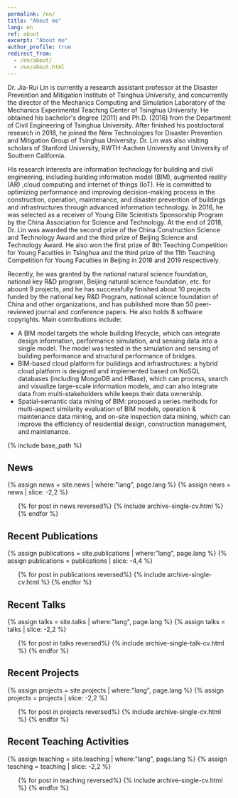 ```yaml
---
permalink: /en/
title: "About me"
lang: en
ref: about
excerpt: "About me"
author_profile: true
redirect_from: 
  - /en/about/
  - /en/about.html
---
```


Dr. Jia-Rui Lin is currently a research assistant professor at the Disaster Prevention and Mitigation Institute of Tsinghua University, and concurrently the director of the Mechanics Computing and Simulation Laboratory of the Mechanics Experimental Teaching Center of Tsinghua University. He obtained his bachelor's degree (2011) and Ph.D. (2016) from the Department of Civil Engineering of Tsinghua University. After finished his postdoctoral research in 2018, he joined the New Technologies for Disaster Prevention and Mitigation Group of Tsinghua University. Dr. Lin was also visiting scholars of Stanford University, RWTH-Aachen University and University of Southern California.

His research interests are information technology for building and civil engineering, including building information model (BIM), augmented reality (AR) ,cloud computing and internet of things (IoT). He is committed to optimizing performance and improving decision-making process in the construction, operation, maintenance, and disaster prevention of buildings and infrastructures through advanced information technology. In 2016, he was selected as a receiver of Young Elite Scientists Sponsorship Program by the China Association for Science and Technology. At the end of 2018, Dr. Lin was awarded the second prize of the China Construction Science and Technology Award and the third prize of Beijing Science and Technology Award. He also won  the first prize of 8th Teaching Competition for Young Faculties in Tsinghua and the third prize of the 11th Teaching Competition for Young Faculties in Beijing in 2018 and 2019 respectively.

Recently, he was granted by the national natural science foundation, national key R&D program, Beijing natural science foundation, etc. for abount 9 projects, and he has successfully finished about 10 projects funded by the national key R&D Program, national science foundation of China and other organizations, and has published more than 50 peer-reviewed journal and conference papers. He also holds 8 software copyrights. Main contributions include:

* A BIM model targets the whole building lifecycle, which can integrate design information, performance simulation, and sensing data into a single model. The model was tested in the simulation and sensing of building performance and structural performance of bridges.
* BIM-based cloud platform for buildings and infrastructures: a hybrid cloud platform is designed and implemented based on NoSQL databases (including MongoDB and HBase), which can process, search and visualize large-scale information models, and can also integrate data from multi-stakeholders while keeps their data ownership.
* Spatial-semantic data mining of BIM: proposed a series methods for multi-aspect similarity evaluation of BIM models, operation & maintenance data mining, and on-site inspection data mining, which can improve the efficiency of residential design, construction management, and maintenance.

{% include base_path %}

<h2>News</h2>
{% assign news = site.news | where:"lang", page.lang %}
{% assign news = news | slice: -2,2 %}
<ul>{% for post in news reversed%}
  {% include archive-single-cv.html %}
{% endfor %}</ul>
<h2>Recent Publications</h2>
{% assign publications = site.publications | where:"lang", page.lang %}
{% assign publications = publications | slice: -4,4 %}
<ul>{% for post in publications reversed%}
  {% include archive-single-cv.html %}
{% endfor %}</ul>
<h2>Recent Talks</h2>
{% assign talks = site.talks | where:"lang", page.lang %}
{% assign talks = talks | slice: -2,2 %}
<ul>{% for post in talks reversed%}
  {% include archive-single-talk-cv.html %}
{% endfor %}</ul>
<h2>Recent Projects</h2>
{% assign projects = site.projects | where:"lang", page.lang %}
{% assign projects = projects | slice: -2,2 %}
<ul>{% for post in projects reversed%}
  {% include archive-single-cv.html %}
{% endfor %}</ul>
<h2>Recent Teaching Activities</h2>
{% assign teaching = site.teaching | where:"lang", page.lang %}
{% assign teaching = teaching | slice: -2,2 %}
<ul>{% for post in teaching reversed%}
  {% include archive-single-cv.html %}
{% endfor %}</ul>